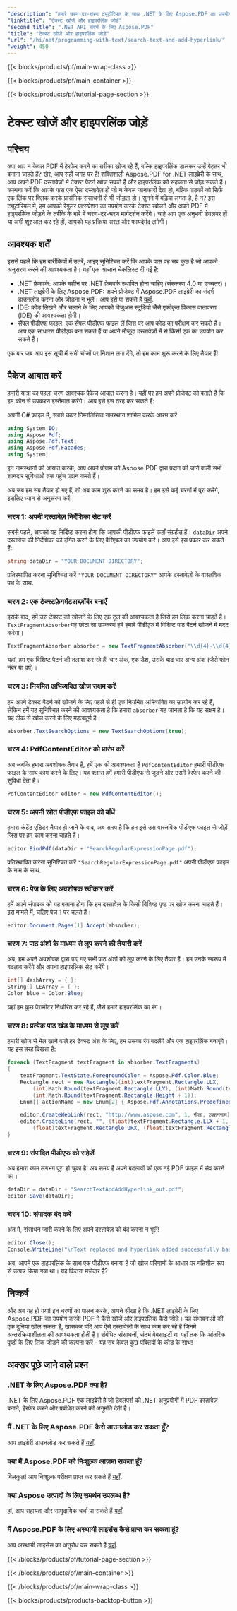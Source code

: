 ```yaml
---
"description": "हमारे चरण-दर-चरण ट्यूटोरियल के साथ .NET के लिए Aspose.PDF का उपयोग करके PDF में टेक्स्ट खोजना और हाइपरलिंक जोड़ना सीखें।"
"linktitle": "टेक्स्ट खोजें और हाइपरलिंक जोड़ें"
"second_title": ".NET API संदर्भ के लिए Aspose.PDF"
"title": "टेक्स्ट खोजें और हाइपरलिंक जोड़ें"
"url": "/hi/net/programming-with-text/search-text-and-add-hyperlink/"
"weight": 450
---
```


{{< blocks/products/pf/main-wrap-class >}}

{{< blocks/products/pf/main-container >}}

{{< blocks/products/pf/tutorial-page-section >}}

# टेक्स्ट खोजें और हाइपरलिंक जोड़ें

## परिचय

क्या आप न केवल PDF में हेरफेर करने का तरीका खोज रहे हैं, बल्कि हाइपरलिंक डालकर उन्हें बेहतर भी बनाना चाहते हैं? खैर, आप सही जगह पर हैं! शक्तिशाली Aspose.PDF for .NET लाइब्रेरी के साथ, आप अपने PDF दस्तावेज़ों में टेक्स्ट पैटर्न खोज सकते हैं और हाइपरलिंक को सहजता से जोड़ सकते हैं। कल्पना करें कि आपके पास एक ऐसा दस्तावेज़ हो जो न केवल जानकारी देता हो, बल्कि पाठकों को सिर्फ़ एक लिंक पर क्लिक करके प्रासंगिक संसाधनों से भी जोड़ता हो। सुनने में बढ़िया लगता है, है न? इस ट्यूटोरियल में, हम आपको रेगुलर एक्सप्रेशन का उपयोग करके टेक्स्ट खोजने और अपने PDF में हाइपरलिंक जोड़ने के तरीके के बारे में चरण-दर-चरण मार्गदर्शन करेंगे। चाहे आप एक अनुभवी डेवलपर हों या अभी शुरुआत कर रहे हों, आपको यह प्रक्रिया सरल और फायदेमंद लगेगी।

## आवश्यक शर्तें

इससे पहले कि हम बारीकियों में उतरें, आइए सुनिश्चित करें कि आपके पास वह सब कुछ है जो आपको अनुसरण करने की आवश्यकता है। यहाँ एक आसान चेकलिस्ट दी गई है:

- .NET फ्रेमवर्क: आपके मशीन पर .NET फ्रेमवर्क स्थापित होना चाहिए (संस्करण 4.0 या उच्चतर)।
- .NET लाइब्रेरी के लिए Aspose.PDF: अपने प्रोजेक्ट में Aspose.PDF लाइब्रेरी का संदर्भ डाउनलोड करना और जोड़ना न भूलें। आप इसे पा सकते हैं [यहाँ](https://releases.aspose.com/pdf/net/).
- IDE: कोड लिखने और चलाने के लिए आपको विजुअल स्टूडियो जैसे एकीकृत विकास वातावरण (IDE) की आवश्यकता होगी।
- सैंपल पीडीएफ फाइल: एक सैंपल पीडीएफ फाइल लें जिस पर आप कोड का परीक्षण कर सकते हैं। आप एक साधारण पीडीएफ बना सकते हैं या अपने मौजूदा दस्तावेज़ों में से किसी एक का उपयोग कर सकते हैं।

एक बार जब आप इस सूची में सभी चीजों पर निशान लगा देंगे, तो हम काम शुरू करने के लिए तैयार हैं!

## पैकेज आयात करें

हमारी यात्रा का पहला चरण आवश्यक पैकेज आयात करना है। यहीं पर हम अपने प्रोजेक्ट को बताते हैं कि हम कौन से उपकरण इस्तेमाल करेंगे। आप इसे इस तरह कर सकते हैं:

अपनी C# फ़ाइल में, सबसे ऊपर निम्नलिखित नामस्थान शामिल करके आरंभ करें:

```csharp
using System.IO;
using Aspose.Pdf;
using Aspose.Pdf.Text;
using Aspose.Pdf.Facades;
using System;
```

इन नामस्थानों को आयात करके, आप अपने प्रोग्राम को Aspose.PDF द्वारा प्रदान की जाने वाली सभी शानदार सुविधाओं तक पहुंच प्रदान करते हैं।

अब जब हम सब तैयार हो गए हैं, तो अब काम शुरू करने का समय है। हम इसे कई चरणों में पूरा करेंगे, इसलिए ध्यान से अनुसरण करें!

### चरण 1: अपनी दस्तावेज़ निर्देशिका सेट करें

सबसे पहले, आपको यह निर्दिष्ट करना होगा कि आपकी पीडीएफ फाइलें कहाँ संग्रहीत हैं। `dataDir` अपने दस्तावेज़ की निर्देशिका को इंगित करने के लिए वैरिएबल का उपयोग करें। आप इसे इस प्रकार कर सकते हैं:

```csharp
string dataDir = "YOUR DOCUMENT DIRECTORY";
```

प्रतिस्थापित करना सुनिश्चित करें `"YOUR DOCUMENT DIRECTORY"` आपके दस्तावेज़ों के वास्तविक पथ के साथ.

### चरण 2: एक टेक्स्टफ़्रेगमेंटअब्ज़ॉर्बर बनाएँ

इसके बाद, हमें उस टेक्स्ट को खोजने के लिए एक टूल की आवश्यकता है जिसे हम लिंक करना चाहते हैं। `TextFragmentAbsorber`यह छोटा सा उपकरण हमें हमारे पीडीएफ में विशिष्ट पाठ पैटर्न खोजने में मदद करेगा।

```csharp
TextFragmentAbsorber absorber = new TextFragmentAbsorber("\\d{4}-\\d{4}");
```

यहां, हम एक विशिष्ट पैटर्न की तलाश कर रहे हैं: चार अंक, एक डैश, उसके बाद चार अन्य अंक (जैसे फोन नंबर या वर्ष)।

### चरण 3: नियमित अभिव्यक्ति खोज सक्षम करें

हम अपने टेक्स्ट पैटर्न को खोजने के लिए पहले से ही एक नियमित अभिव्यक्ति का उपयोग कर रहे हैं, लेकिन हमें यह सुनिश्चित करने की आवश्यकता है कि हमारा `absorber` यह जानता है कि यह सक्षम है। यह ठीक से खोज करने के लिए महत्वपूर्ण है।

```csharp
absorber.TextSearchOptions = new TextSearchOptions(true);
```

### चरण 4: PdfContentEditor को प्रारंभ करें

अब जबकि हमारा अवशोषक तैयार है, हमें एक की आवश्यकता है `PdfContentEditor` हमारी पीडीएफ फाइल के साथ काम करने के लिए। यह क्लास हमें हमारी पीडीएफ से जुड़ने और उसमें हेरफेर करने की सुविधा देता है।

```csharp
PdfContentEditor editor = new PdfContentEditor();
```

### चरण 5: अपनी स्रोत पीडीएफ फाइल को बाँधें

हमारा कंटेंट एडिटर तैयार हो जाने के बाद, अब समय है कि हम इसे उस वास्तविक पीडीएफ फाइल से जोड़ें जिस पर हम काम करना चाहते हैं।

```csharp
editor.BindPdf(dataDir + "SearchRegularExpressionPage.pdf");
```

प्रतिस्थापित करना सुनिश्चित करें `"SearchRegularExpressionPage.pdf"` अपनी पीडीएफ फाइल के नाम के साथ.

### चरण 6: पेज के लिए अवशोषक स्वीकार करें

हमें अपने संपादक को यह बताना होगा कि हम दस्तावेज़ के किसी विशिष्ट पृष्ठ पर खोज करना चाहते हैं। इस मामले में, चलिए पेज 1 पर चलते हैं।

```csharp
editor.Document.Pages[1].Accept(absorber);
```

### चरण 7: पाठ अंशों के माध्यम से लूप करने की तैयारी करें

अब, हम अपने अवशोषक द्वारा पाए गए सभी पाठ अंशों को लूप करने के लिए तैयार हैं। हम उनके स्वरूप में बदलाव करेंगे और अपना हाइपरलिंक सेट करेंगे।

```csharp
int[] dashArray = { };
String[] LEArray = { };
Color blue = Color.Blue;
```

यहां हम कुछ पैरामीटर निर्धारित कर रहे हैं, जैसे हमारे हाइपरलिंक का रंग।

### चरण 8: प्रत्येक पाठ खंड के माध्यम से लूप करें

हमारी खोज से मेल खाने वाले हर टेक्स्ट अंश के लिए, हम उसका रंग बदलेंगे और एक हाइपरलिंक बनाएंगे। यह इस तरह दिखता है:

```csharp
foreach (TextFragment textFragment in absorber.TextFragments)
{
    textFragment.TextState.ForegroundColor = Aspose.Pdf.Color.Blue;
    Rectangle rect = new Rectangle((int)textFragment.Rectangle.LLX,
        (int)Math.Round(textFragment.Rectangle.LLY), (int)Math.Round(textFragment.Rectangle.Width + 2),
        (int)Math.Round(textFragment.Rectangle.Height + 1));
    Enum[] actionName = new Enum[2] { Aspose.Pdf.Annotations.PredefinedAction.Document_AttachFile, Aspose.Pdf.Annotations.PredefinedAction.Document_ExtractPages };
    
    editor.CreateWebLink(rect, "http://www.aspose.com", 1, नीला, एक्शननाम);
    editor.CreateLine(rect, "", (float)textFragment.Rectangle.LLX + 1, (float)textFragment.Rectangle.LLY - 1,
        (float)textFragment.Rectangle.URX, (float)textFragment.Rectangle.LLY - 1, 1, 1, blue, "S", dashArray, LEArray);
}
```

### चरण 9: संपादित पीडीएफ को सहेजें

अब हमारा काम लगभग पूरा हो चुका है! अब समय है अपने बदलावों को एक नई PDF फ़ाइल में सेव करने का।

```csharp
dataDir = dataDir + "SearchTextAndAddHyperlink_out.pdf";
editor.Save(dataDir);
```

### चरण 10: संपादक बंद करें

अंत में, संसाधन जारी करने के लिए अपने दस्तावेज़ को बंद करना न भूलें!

```csharp
editor.Close();
Console.WriteLine("\nText replaced and hyperlink added successfully based on a regular expression.\nFile saved at " + dataDir);
```

अब, आपने एक हाइपरलिंक के साथ एक पीडीएफ बनाया है जो खोज परिणामों के आधार पर गतिशील रूप से उत्पन्न किया गया था। यह कितना मजेदार है?

## निष्कर्ष

और अब यह हो गया! इन चरणों का पालन करके, आपने सीखा है कि .NET लाइब्रेरी के लिए Aspose.PDF का उपयोग करके PDF में कैसे खोजें और हाइपरलिंक कैसे जोड़ें। यह संभावनाओं की एक दुनिया खोल सकता है, खासकर यदि आप ऐसे दस्तावेज़ों के साथ काम कर रहे हैं जिनमें अन्तरक्रियाशीलता की आवश्यकता होती है। संबंधित संसाधनों, संदर्भ वेबसाइटों या यहाँ तक कि आंतरिक पृष्ठों के लिए लिंक जोड़ने की कल्पना करें - यह सब केवल कुछ पंक्तियों के कोड के साथ!
## अक्सर पूछे जाने वाले प्रश्न

### .NET के लिए Aspose.PDF क्या है?  
.NET के लिए Aspose.PDF एक लाइब्रेरी है जो डेवलपर्स को .NET अनुप्रयोगों में PDF दस्तावेज़ बनाने, हेरफेर करने और प्रबंधित करने की अनुमति देती है।

### मैं .NET के लिए Aspose.PDF कैसे डाउनलोड कर सकता हूँ?  
आप लाइब्रेरी डाउनलोड कर सकते हैं [यहाँ](https://releases.aspose.com/pdf/net/).

### क्या मैं Aspose.PDF को निःशुल्क आज़मा सकता हूँ?  
बिलकुल! आप निःशुल्क परीक्षण प्राप्त कर सकते हैं [यहाँ](https://releases.aspose.com/).

### क्या Aspose उत्पादों के लिए समर्थन उपलब्ध है?  
हां, आप सहायता और सामुदायिक चर्चा पा सकते हैं [यहाँ](https://forum.aspose.com/c/pdf/10).

### मैं Aspose.PDF के लिए अस्थायी लाइसेंस कैसे प्राप्त कर सकता हूं?  
आप अस्थायी लाइसेंस का अनुरोध कर सकते हैं [यहाँ](https://purchase.aspose.com/temporary-license/).

{{< /blocks/products/pf/tutorial-page-section >}}

{{< /blocks/products/pf/main-container >}}

{{< /blocks/products/pf/main-wrap-class >}}

{{< blocks/products/products-backtop-button >}}